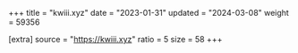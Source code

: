 +++
title = "kwiii.xyz"
date = "2023-01-31"
updated = "2024-03-08"
weight = 59356

[extra]
source = "https://kwiii.xyz"
ratio = 5
size = 58
+++
